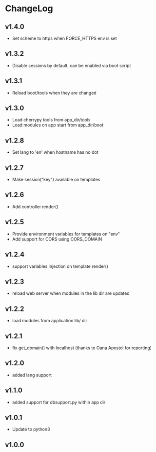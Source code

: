 # ChangeLog

## v1.4.0

* Set scheme to https when FORCE_HTTPS env is set

## v1.3.2

* Disable sessions by default, can be enabled via boot script


## v1.3.1

* Reload boot/tools when they are changed

## v1.3.0

* Load cherrypy tools from app_dir/tools
* Load modules on app start from app_dir/boot

## v1.2.8

* Set lang to 'en' when hostname has no dot

## v1.2.7

* Make session("key") available on templates

## v1.2.6

* Add controller.render()

## v1.2.5

* Provide environment variables for templates on "env"
* Add support for CORS using CORS_DOMAIN

## v1.2.4

* support variables injection on template render()

## v1.2.3

* reload web server when modules in the lib dir are updated

## v1.2.2

* load modules from application lib/ dir

## v1.2.1

* fix get_domain() with localhost (thanks to Oana Apostol for reporting)

## v1.2.0

* added lang support

## v1.1.0

* added support for dbsupport.py within app dir

## v1.0.1

* Update to python3

## v1.0.0
